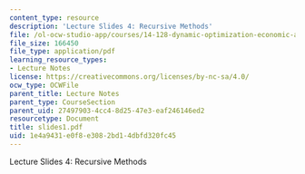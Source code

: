 ```yaml
---
content_type: resource
description: 'Lecture Slides 4: Recursive Methods'
file: /ol-ocw-studio-app/courses/14-128-dynamic-optimization-economic-applications-recursive-methods-spring-2003/1e4a9431e0f8e3082bd14dbfd320fc45_slides1.pdf
file_size: 166450
file_type: application/pdf
learning_resource_types:
- Lecture Notes
license: https://creativecommons.org/licenses/by-nc-sa/4.0/
ocw_type: OCWFile
parent_title: Lecture Notes
parent_type: CourseSection
parent_uid: 27497903-4cc4-8d25-47e3-eaf246146ed2
resourcetype: Document
title: slides1.pdf
uid: 1e4a9431-e0f8-e308-2bd1-4dbfd320fc45
---
```

Lecture Slides 4: Recursive Methods